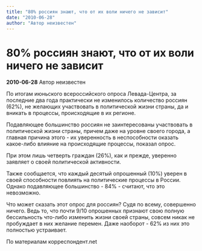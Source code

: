 ```yaml
---
title: "80% россиян знают, что от их воли ничего не зависит"
date: "2010-06-28"
author: "Автор неизвестен"
---
```


# 80% россиян знают, что от их воли ничего не зависит

**2010-06-28** Автор неизвестен

По итогам июньского всероссийского опроса Левада-Центра, за последние два года практически не изменилось количество россиян (62%), не желающих участвовать в политической жизни страны, да и вникать в процессы, происходящие в их регионе.

Подавляющее большинство россиян не заинтересованы участвовать в политической жизни страны, причем даже на уровне своего города, а главная причина этого - их уверенность в неспособности оказать какое-либо влияние на происходящие процессы, показал опрос.

При этом лишь четверть граждан (26%), как и прежде, уверенно заявляет о своей политической активности.

Также сообщается, что каждый десятый опрошенный (10%) уверен в своей способности повлиять на политические процессы в России. Однако подавляющее большинство - 84% - считают, что это невозможно.

Что может сказать этот опрос для россиян? Судя по всему, совершенно ничего. Ведь то, что почти 9/10 опрошенных признают свою полную бессильность что-либо изменить жизни своей страны, совсем никак не пробуждает в них желание перемен. Даже наоборот - 62% из них это полностью устраивает.

По материалам корреспондент.net